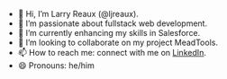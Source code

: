 - 👋 Hi, I’m Larry Reaux (@ljreaux).
- 👀 I’m passionate about fullstack web development.
- 🌱 I’m currently enhancing my skills in Salesforce.
- 💞️ I’m looking to collaborate on my project MeadTools.
- 📫 How to reach me: connect with me on [LinkedIn](https://www.linkedin.com/in/ljreaux/).
- 😄 Pronouns: he/him

<!---
ljreaux/ljreaux is a ✨ special ✨ repository because its `README.md` (this file) appears on your GitHub profile.
You can click the Preview link to take a look at your changes.
--->
